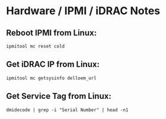 # Hardware / IPMI / iDRAC Notes

## Reboot IPMI from Linux:
`ipmitool mc reset cold`

## Get iDRAC IP from Linux:
`ipmitool mc getsysinfo delloem_url`

## Get Service Tag from Linux:
`dmidecode | grep -i "Serial Number" | head -n1`
